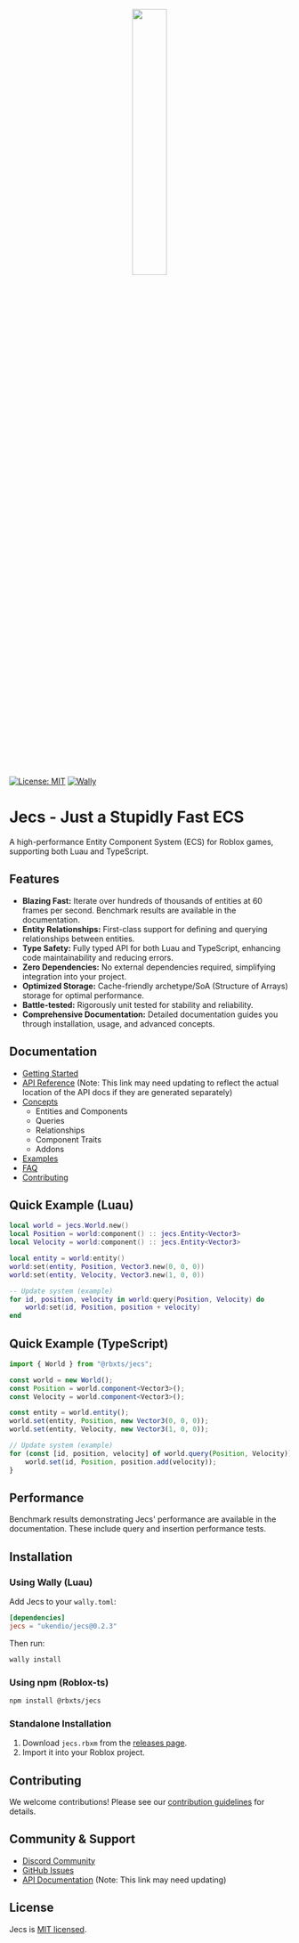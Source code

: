 <p align="center">
  <img src="assets/image-5.png" width=35%/>
</p>

[![License: MIT](https://img.shields.io/badge/License-MIT-blue.svg?style=for-the-badge)](LICENSE) [![Wally](https://img.shields.io/github/v/tag/ukendio/jecs?&style=for-the-badge)](https://wally.run/package/ukendio/jecs)


# Jecs - Just a Stupidly Fast ECS

A high-performance Entity Component System (ECS) for Roblox games, supporting both Luau and TypeScript.

## Features

* **Blazing Fast:** Iterate over hundreds of thousands of entities at 60 frames per second. Benchmark results are available in the documentation.
* **Entity Relationships:** First-class support for defining and querying relationships between entities.
* **Type Safety:** Fully typed API for both Luau and TypeScript, enhancing code maintainability and reducing errors.
* **Zero Dependencies:** No external dependencies required, simplifying integration into your project.
* **Optimized Storage:** Cache-friendly archetype/SoA (Structure of Arrays) storage for optimal performance.
* **Battle-tested:** Rigorously unit tested for stability and reliability.
* **Comprehensive Documentation:** Detailed documentation guides you through installation, usage, and advanced concepts.


## Documentation

* [Getting Started](docs/learn/overview/get-started.md)
* [API Reference](docs/api/jecs.md)  (Note: This link may need updating to reflect the actual location of the API docs if they are generated separately)
* [Concepts](docs/learn/concepts/)
    * Entities and Components
    * Queries
    * Relationships
    * Component Traits
    * Addons
* [Examples](examples/)
* [FAQ](docs/learn/faq/common-issues.md)
* [Contributing](docs/contributing/)


## Quick Example (Luau)

```lua
local world = jecs.World.new()
local Position = world:component() :: jecs.Entity<Vector3>
local Velocity = world:component() :: jecs.Entity<Vector3>

local entity = world:entity()
world:set(entity, Position, Vector3.new(0, 0, 0))
world:set(entity, Velocity, Vector3.new(1, 0, 0))

-- Update system (example)
for id, position, velocity in world:query(Position, Velocity) do
    world:set(id, Position, position + velocity)
end
```

## Quick Example (TypeScript)

```typescript
import { World } from "@rbxts/jecs";

const world = new World();
const Position = world.component<Vector3>();
const Velocity = world.component<Vector3>();

const entity = world.entity();
world.set(entity, Position, new Vector3(0, 0, 0));
world.set(entity, Velocity, new Vector3(1, 0, 0));

// Update system (example)
for (const [id, position, velocity] of world.query(Position, Velocity)) {
    world.set(id, Position, position.add(velocity));
}
```

## Performance

Benchmark results demonstrating Jecs' performance are available in the documentation. These include query and insertion performance tests.

## Installation

### Using Wally (Luau)

Add Jecs to your `wally.toml`:

```toml
[dependencies]
jecs = "ukendio/jecs@0.2.3"
```

Then run:

```bash
wally install
```

### Using npm (Roblox-ts)

```bash
npm install @rbxts/jecs
```

### Standalone Installation

1. Download `jecs.rbxm` from the [releases page](https://github.com/ukendio/jecs/releases).
2. Import it into your Roblox project.


## Contributing

We welcome contributions! Please see our [contribution guidelines](docs/contributing/guidelines.md) for details.

## Community & Support

* [Discord Community](https://discord.gg/h2NV8PqhAD)
* [GitHub Issues](https://github.com/ukendio/jecs/issues)
* [API Documentation](https://ukendio.github.io/jecs/) (Note: This link may need updating)

## License

Jecs is [MIT licensed](LICENSE).

